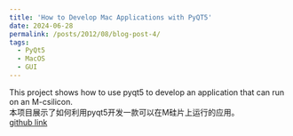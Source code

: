 ```yaml
---
title: 'How to Develop Mac Applications with PyQT5'
date: 2024-06-28
permalink: /posts/2012/08/blog-post-4/
tags:
  - PyQt5
  - MacOS
  - GUI
---
```

This project shows how to use pyqt5 to develop an application that can run on an M-csilicon.\
本项目展示了如何利用pyqt5开发一款可以在M硅片上运行的应用。\
[github link](https://github.com/yingchaoAo/Mac-app)
